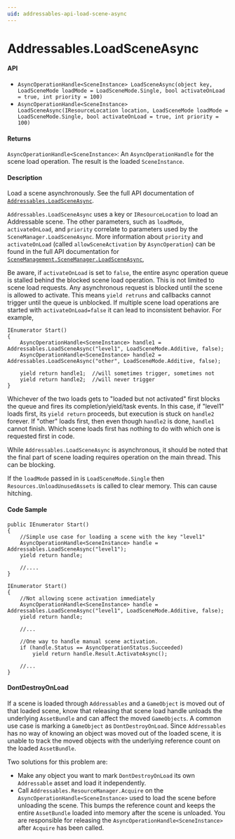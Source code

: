 ```yaml
---
uid: addressables-api-load-scene-async
---
```

# Addressables.LoadSceneAsync
#### API
- `AsyncOperationHandle<SceneInstance> LoadSceneAsync(object key, LoadSceneMode loadMode = LoadSceneMode.Single, bool activateOnLoad = true, int priority = 100)`
- `AsyncOperationHandle<SceneInstance> LoadSceneAsync(IResourceLocation location, LoadSceneMode loadMode = LoadSceneMode.Single, bool activateOnLoad = true, int priority = 100)`

#### Returns
`AsyncOperationHandle<SceneInstance>`: An `AsyncOperationHandle` for the scene load operation.  The result is the loaded `SceneInstance`.

#### Description
Load a scene asynchronously.  See the full API documentation of [`Addressables.LoadSceneAsync`](xref:UnityEngine.AddressableAssets.Addressables).

`Addressables.LoadSceneAsync` uses a key or `IResourceLocation` to load an Addressable scene.  The other parameters, such as `loadMode`, `activateOnLoad`, and `priority` correlate to parameters used by the `SceneManager.LoadSceneAsync`.  More information about `priority` and `activateOnLoad` (called `allowSceneActivation` by `AsyncOperation`) can be found in the full API documentation for [`SceneManagement.SceneManager.LoadSceneAsync`](https://docs.unity3d.com/ScriptReference/SceneManagement.SceneManager.LoadSceneAsync.html),

Be aware, if `activateOnLoad` is set to `false`, the entire async operation queue is stalled behind the blocked scene load operation.  This is not limited to scene load requests.  Any asynchronous request is blocked until the scene is allowed to activate.  This means `yield retruns` and callbacks cannot trigger until the queue is unblocked.  If multiple scene load operations are started with `activateOnLoad=false` it can lead to inconsistent behavior.  For example,

```
IEnumerator Start()
{
    AsyncOperationHandle<SceneInstance> handle1 = Addressables.LoadSceneAsync("level1", LoadSceneMode.Additive, false);
    AsyncOperationHandle<SceneInstance> handle2 = Addressables.LoadSceneAsync("other", LoadSceneMode.Additive, false);

    yield return handle1;  //will sometimes trigger, sometimes not
    yield return handle2;  //will never trigger
}
```
Whichever of the two loads gets to "loaded but not activated" first blocks the queue and fires its completion/yield/task events. In this case, if "level1" loads first, its `yield return` proceeds, but execution is stuck on `handle2` forever.  If "other" loads first, then even though `handle2` is done, `handle1` cannot finish. Which scene loads first has nothing to do with which one is requested first in code.

While `Addressables.LoadSceneAsync` is asynchronous, it should be noted that the final part of scene loading requires operation on the main thread.  This can be blocking.

If the `loadMode` passed in is `LoadSceneMode.Single` then `Resources.UnloadUnusedAssets` is called to clear memory.  This can cause hitching.

#### Code Sample
```
public IEnumerator Start()
{
    //Simple use case for loading a scene with the key "level1"
    AsyncOperationHandle<SceneInstance> handle = Addressables.LoadSceneAsync("level1");
    yield return handle;
    
    //....
}
```
```
IEnumerator Start()
{
    //Not allowing scene activation immediately
    AsyncOperationHandle<SceneInstance> handle = Addressables.LoadSceneAsync("level1", LoadSceneMode.Additive, false);
    yield return handle;

    //...

    //One way to handle manual scene activation.
    if (handle.Status == AsyncOperationStatus.Succeeded)
        yield return handle.Result.ActivateAsync();

    //...
}
```

#### DontDestroyOnLoad
If a scene is loaded through `Addressables` and a `GameObject` is moved out of that loaded scene, know that releasing that scene load handle unloads the underlying `AssetBundle` and can affect the moved `GameObjects`.  A common use case is marking a `GameObject` as `DontDestroyOnLoad`.  Since `Addressables` has no way of knowing an object was moved out of the loaded scene, it is unable to track the moved objects with the underlying reference count on the loaded `AssetBundle`. 

Two solutions for this problem are:
- Make any object you want to mark `DontDestroyOnLoad` its own `Addressable` asset and load it independently.
- Call `Addressables.ResourceManager.Acquire` on the `AsyncOperationHandle<SceneInstance>` used to load the scene before unloading the scene.  This bumps the reference count and keeps the entire `AssetBundle` loaded into memory after the scene is unloaded.  You are responsible for releasing the `AsyncOperationHandle<SceneInstance>` after `Acquire` has been called.